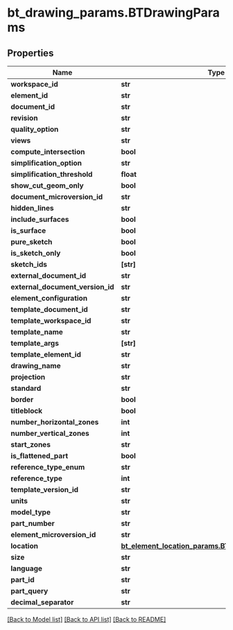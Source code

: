 # bt_drawing_params.BTDrawingParams

## Properties
Name | Type | Description | Notes
------------ | ------------- | ------------- | -------------
**workspace_id** | **str** |  | [optional] 
**element_id** | **str** |  | [optional] 
**document_id** | **str** |  | [optional] 
**revision** | **str** |  | [optional] 
**quality_option** | **str** |  | [optional] 
**views** | **str** |  | [optional] 
**compute_intersection** | **bool** |  | [optional] 
**simplification_option** | **str** |  | [optional] 
**simplification_threshold** | **float** |  | [optional] 
**show_cut_geom_only** | **bool** |  | [optional] 
**document_microversion_id** | **str** |  | [optional] 
**hidden_lines** | **str** |  | [optional] 
**include_surfaces** | **bool** |  | [optional] 
**is_surface** | **bool** |  | [optional] 
**pure_sketch** | **bool** |  | [optional] 
**is_sketch_only** | **bool** |  | [optional] 
**sketch_ids** | **[str]** |  | [optional] 
**external_document_id** | **str** |  | [optional] 
**external_document_version_id** | **str** |  | [optional] 
**element_configuration** | **str** |  | [optional] 
**template_document_id** | **str** |  | [optional] 
**template_workspace_id** | **str** |  | [optional] 
**template_name** | **str** |  | [optional] 
**template_args** | **[str]** |  | [optional] 
**template_element_id** | **str** |  | [optional] 
**drawing_name** | **str** |  | [optional] 
**projection** | **str** |  | [optional] 
**standard** | **str** |  | [optional] 
**border** | **bool** |  | [optional] 
**titleblock** | **bool** |  | [optional] 
**number_horizontal_zones** | **int** |  | [optional] 
**number_vertical_zones** | **int** |  | [optional] 
**start_zones** | **str** |  | [optional] 
**is_flattened_part** | **bool** |  | [optional] 
**reference_type_enum** | **str** |  | [optional] 
**reference_type** | **int** |  | [optional] 
**template_version_id** | **str** |  | [optional] 
**units** | **str** |  | [optional] 
**model_type** | **str** |  | [optional] 
**part_number** | **str** |  | [optional] 
**element_microversion_id** | **str** |  | [optional] 
**location** | [**bt_element_location_params.BTElementLocationParams**](BTElementLocationParams.md) |  | [optional] 
**size** | **str** |  | [optional] 
**language** | **str** |  | [optional] 
**part_id** | **str** |  | [optional] 
**part_query** | **str** |  | [optional] 
**decimal_separator** | **str** |  | [optional] 

[[Back to Model list]](../README.md#documentation-for-models) [[Back to API list]](../README.md#documentation-for-api-endpoints) [[Back to README]](../README.md)


